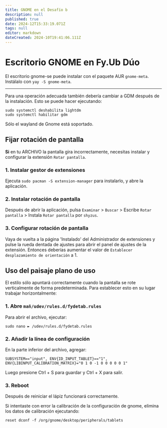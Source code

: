 ```yaml
---
title: GNOME en el Desafío b
description: null
published: true
date: 2024-12T15:33:19.071Z
tags: null
editor: markdown
dateCreated: 2024-10T19:41:06.111Z
---
```


# Escritorio GNOME en Fy.Ub Dúo

El escritorio gnome-se puede instalar con el paquete AUR `gnome-meta`.
Instálalo con `yay -S gnome-meta`.

---

Para una operación adecuada también debería cambiar a GDM después de la instalación. Esto se puede hacer ejecutando:

```
sudo systemctl deshabilita lightdm
sudo systemctl habilitar gdm
```

Sólo el wayland de Gnome está soportado.

## Fijar rotación de pantalla

**Si** en tu ARCHIVO la pantalla gira incorrectamente, necesitas instalar y configurar la extensión `Rotar pantalla`.

### 1. Instalar gestor de extensiones

Ejecuta `sudo pacman -S extension-manager` para instalarlo, y abre la aplicación.

### 2. Instalar rotación de pantalla

Después de abrir la aplicación, pulsa `Examinar` > `Buscar` > Escribe `Rotar pantalla` > Instala `Rotar pantalla` por `shyzus`.

### 3. Configurar rotación de pantalla

Vaya de vuelta a la página 'Instalado' del Administrador de extensiones y pulse la rueda dentada de ajustes para abrir el panel de ajustes de la extensión.
Entonces deberías aumentar el valor de `Establecer desplazamiento de orientación` a 1.

## Uso del paisaje plano de uso

El estilo sólo apuntará correctamente cuando la pantalla se rote verticalmente de forma predeterminada.
Para establecer esto en su lugar trabajar horizontalmente:

### 1. Abre `mañ/udev/rules.d/fydetab.rules`

Para abrir el archivo, ejecutar:

```
sudo nano ► /udev/rules.d/fydetab.rules
```

### 2. Añadir la línea de configuración

En la parte inferior del archivo, agregar:

```
SUBSYSTEM=="input", ENV{ID_INPUT_TABLET}=="1", ENV{LIBINPUT_CALIBRATION_MATRIX}="0 1 0 -1 0 0 0 0 0 1"
```

Luego presione Ctrl + S para guardar y Ctrl + X para salir.

### 3. Reboot

Después de reiniciar el lápiz funcionará correctamente.

Si intentaste con error la calibración de la configuración de gnome, elimina los datos de calibración ejecutando:

```
reset dconf -f /org/gnome/desktop/peripherals/tablets
```